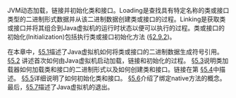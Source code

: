 JVM动态加载，链接并初始化类和接口。Loading是查找具有特定名称的类或接口类型的二进制形式数据并从该二进制数据创建类或接口的过程。Linking是获取类或接口并将其组合到Java虚拟机的运行时状态以便可以执行的过程。类或接口的初始化(Initialization)包括执行类或接口初始化方法<clinit> ([§2.9.2](https://docs.oracle.com/javase/specs/jvms/se12/html/jvms-2.html#jvms-2.9.2))。

在本章中，[§5.1](https://docs.oracle.com/javase/specs/jvms/se12/html/jvms-5.html#jvms-5.1)描述了Java虚拟机如何将类或接口的二进制数据生成符号引用。 [§5.2](https://docs.oracle.com/javase/specs/jvms/se12/html/jvms-5.html#jvms-5.2) 讲述首次如何由Java虚拟机启动加载，链接和初始化的过程。 [§5.3](https://docs.oracle.com/javase/specs/jvms/se12/html/jvms-5.html#jvms-5.3)说明类加载器如何加载类和接口的二进制形式以及如何创建类和接口。链接在第 [§5.4](https://docs.oracle.com/javase/specs/jvms/se12/html/jvms-5.html#jvms-5.4)中描述。 [§5.5](https://docs.oracle.com/javase/specs/jvms/se12/html/jvms-5.html#jvms-5.5)详细说明了如何初始化类和接口。 [§5.6](https://docs.oracle.com/javase/specs/jvms/se12/html/jvms-5.html#jvms-5.6)介绍了绑定native方法的概念。最后，[§5.7](https://docs.oracle.com/javase/specs/jvms/se12/html/jvms-5.html#jvms-5.7)描述了Java虚拟机的退出。
